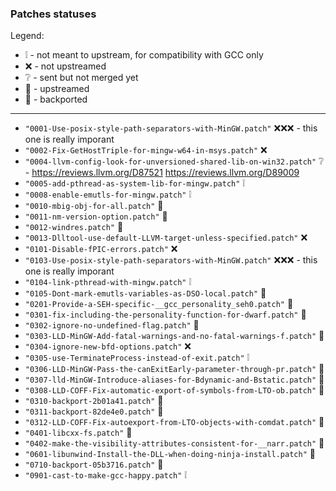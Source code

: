 ### Patches statuses

Legend:
- :grey_exclamation: - not meant to upstream, for compatibility with GCC only
- :x: - not upstreamed
- :grey_question: - sent but not merged yet
- :arrow_up_small:  - upstreamed
- :arrow_down_small:  - backported

-----
- `"0001-Use-posix-style-path-separators-with-MinGW.patch"` :x::x::x: - this one is really imporant
- `"0002-Fix-GetHostTriple-for-mingw-w64-in-msys.patch"` :x:
- `"0004-llvm-config-look-for-unversioned-shared-lib-on-win32.patch"` :grey_question: - https://reviews.llvm.org/D87521 https://reviews.llvm.org/D89009
- `"0005-add-pthread-as-system-lib-for-mingw.patch"` :grey_exclamation:
- `"0008-enable-emutls-for-mingw.patch"` :grey_exclamation:
- `"0010-mbig-obj-for-all.patch"` :arrow_up_small:
- `"0011-nm-version-option.patch"` :arrow_down_small:
- `"0012-windres.patch"` :arrow_down_small:
- `"0013-Dlltool-use-default-LLVM-target-unless-specified.patch"` :x:
- `"0101-Disable-fPIC-errors.patch"` :x:
- `"0103-Use-posix-style-path-separators-with-MinGW.patch"` :x::x::x: - this one is really imporant
- `"0104-link-pthread-with-mingw.patch"` :grey_exclamation:
- `"0105-Dont-mark-emutls-variables-as-DSO-local.patch"` :arrow_down_small:
- `"0201-Provide-a-SEH-specific-__gcc_personality_seh0.patch"` :arrow_down_small:
- `"0301-fix-including-the-personality-function-for-dwarf.patch"` :arrow_down_small:
- `"0302-ignore-no-undefined-flag.patch"` :arrow_up_small:
- `"0303-LLD-MinGW-Add-fatal-warnings-and-no-fatal-warnings-f.patch"` :arrow_up_small:
- `"0304-ignore-new-bfd-options.patch"` :x:
- `"0305-use-TerminateProcess-instead-of-exit.patch"` :grey_exclamation:
- `"0306-LLD-MinGW-Pass-the-canExitEarly-parameter-through-pr.patch"` :arrow_down_small:
- `"0307-lld-MinGW-Introduce-aliases-for-Bdynamic-and-Bstatic.patch"` :arrow_down_small:
- `"0308-LLD-COFF-Fix-automatic-export-of-symbols-from-LTO-ob.patch"` :arrow_down_small:
- `"0310-backport-2b01a41.patch"` :arrow_down_small:
- `"0311-backport-82de4e0.patch"` :arrow_down_small:
- `"0312-LLD-COFF-Fix-autoexport-from-LTO-objects-with-comdat.patch"` :arrow_down_small:
- `"0401-libcxx-fs.patch"` :arrow_down_small:
- `"0402-make-the-visibility-attributes-consistent-for-__narr.patch"` :arrow_down_small:
- `"0601-libunwind-Install-the-DLL-when-doing-ninja-install.patch"` :arrow_down_small:
- `"0710-backport-05b3716.patch"` :arrow_down_small:
- `"0901-cast-to-make-gcc-happy.patch"` :grey_exclamation:
